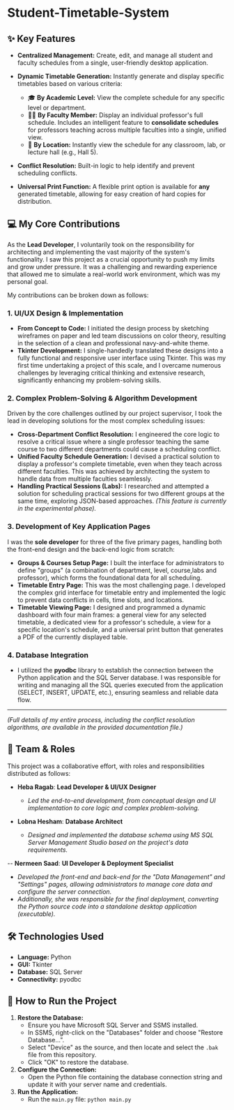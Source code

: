 # Student-Timetable-System
## ✨ Key Features

- **Centralized Management:** Create, edit, and manage all student and faculty schedules from a single, user-friendly desktop application.

- **Dynamic Timetable Generation:** Instantly generate and display specific timetables based on various criteria:
  - 🎓 **By Academic Level:** View the complete schedule for any specific level or department.
  - 👨‍🏫 **By Faculty Member:** Display an individual professor's full schedule. Includes an intelligent feature to **consolidate schedules** for professors teaching across multiple faculties into a single, unified view.
  - 📍 **By Location:** Instantly view the schedule for any classroom, lab, or lecture hall (e.g., Hall 5).

- **Conflict Resolution:** Built-in logic to help identify and prevent scheduling conflicts.

- **Universal Print Function:** A flexible print option is available for **any** generated timetable, allowing for easy creation of hard copies for distribution.

## 💻 My Core Contributions

As the **Lead Developer**, I voluntarily took on the responsibility for architecting and implementing the vast majority of the system's functionality. I saw this project as a crucial opportunity to push my limits and grow under pressure. It was a challenging and rewarding experience that allowed me to simulate a real-world work environment, which was my personal goal.

My contributions can be broken down as follows:

### 1. UI/UX Design & Implementation
- **From Concept to Code:** I initiated the design process by sketching wireframes on paper and led team discussions on color theory, resulting in the selection of a clean and professional navy-and-white theme.
- **Tkinter Development:** I single-handedly translated these designs into a fully functional and responsive user interface using Tkinter. This was my first time undertaking a project of this scale, and I overcame numerous challenges by leveraging critical thinking and extensive research, significantly enhancing my problem-solving skills.

### 2. Complex Problem-Solving & Algorithm Development
Driven by the core challenges outlined by our project supervisor, I took the lead in developing solutions for the most complex scheduling issues:
- **Cross-Department Conflict Resolution:** I engineered the core logic to resolve a critical issue where a single professor teaching the same course to two different departments could cause a scheduling conflict.
- **Unified Faculty Schedule Generation:** I devised a practical solution to display a professor's complete timetable, even when they teach across different faculties. This was achieved by architecting the system to handle data from multiple faculties seamlessly.
- **Handling Practical Sessions (Labs):** I researched and attempted a solution for scheduling practical sessions for two different groups at the same time, exploring JSON-based approaches. *(This feature is currently in the experimental phase).*

### 3. Development of Key Application Pages
I was the **sole developer** for three of the five primary pages, handling both the front-end design and the back-end logic from scratch:
- **Groups & Courses Setup Page:** I built the interface for administrators to define "groups" (a combination of department, level, course,labs and professor), which forms the foundational data for all scheduling.
- **Timetable Entry Page:** This was the most challenging page. I developed the complex grid interface for timetable entry and implemented the logic to prevent data conflicts in cells, time slots, and locations.
- **Timetable Viewing Page:** I designed and programmed a dynamic dashboard with four main frames: a general view for any selected timetable, a dedicated view for a professor's schedule, a view for a specific location's schedule, and a universal print button that generates a PDF of the currently displayed table.

### 4. Database Integration
- I utilized the **pyodbc** library to establish the connection between the Python application and the SQL Server database. I was responsible for writing and managing all the SQL queries executed from the application (SELECT, INSERT, UPDATE, etc.), ensuring seamless and reliable data flow.

---
*(Full details of my entire process, including the conflict resolution algorithms, are available in the provided documentation file.)*

## 👥 Team & Roles

This project was a collaborative effort, with roles and responsibilities distributed as follows:

- **Heba Ragab**: **Lead Developer & UI/UX Designer**
  - *Led the end-to-end development, from conceptual design and UI implementation to core logic and complex problem-solving.*

- **Lobna Hesham**: **Database Architect**
  - *Designed and implemented the database schema using MS SQL Server Management Studio based on the project's data requirements.*

-- **Nermeen Saad**: **UI Developer & Deployment Specialist**
  - *Developed the front-end and back-end for the "Data Management" and "Settings" pages, allowing administrators to manage core data and configure the server connection.*
  - *Additionally, she was responsible for the final deployment, converting the Python source code into a standalone desktop application (executable).*


## 🛠️ Technologies Used

- **Language:** Python
- **GUI:** Tkinter
- **Database:** SQL Server
- **Connectivity:** pyodbc

## 🚀 How to Run the Project

1.  **Restore the Database:**
    - Ensure you have Microsoft SQL Server and SSMS installed.
    - In SSMS, right-click on the "Databases" folder and choose "Restore Database...".
    - Select "Device" as the source, and then locate and select the `.bak` file from this repository.
    - Click "OK" to restore the database.
2.  **Configure the Connection:**
    - Open the Python file containing the database connection string and update it with your server name and credentials.
3.  **Run the Application:**
    - Run the `main.py` file: `python main.py`
